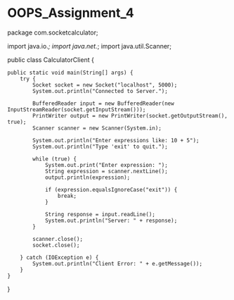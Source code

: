 # OOPS_Assignment_4
package com.socketcalculator;

import java.io.*;
import java.net.*;
import java.util.Scanner;

public class CalculatorClient {

    public static void main(String[] args) {
        try {
            Socket socket = new Socket("localhost", 5000);
            System.out.println("Connected to Server.");

            BufferedReader input = new BufferedReader(new InputStreamReader(socket.getInputStream()));
            PrintWriter output = new PrintWriter(socket.getOutputStream(), true);
            Scanner scanner = new Scanner(System.in);

            System.out.println("Enter expressions like: 10 + 5");
            System.out.println("Type 'exit' to quit.");

            while (true) {
                System.out.print("Enter expression: ");
                String expression = scanner.nextLine();
                output.println(expression);

                if (expression.equalsIgnoreCase("exit")) {
                    break;
                }

                String response = input.readLine();
                System.out.println("Server: " + response);
            }

            scanner.close();
            socket.close();

        } catch (IOException e) {
            System.out.println("Client Error: " + e.getMessage());
        }
    }
}

